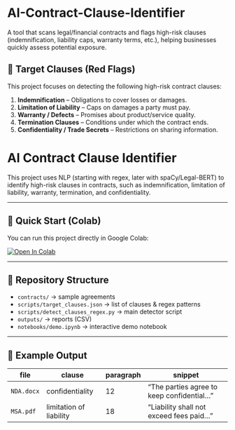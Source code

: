 # AI-Contract-Clause-Identifier
A tool that scans legal/financial contracts and flags high-risk clauses (indemnification, liability caps, warranty terms, etc.), helping businesses quickly assess potential exposure.

## 🎯 Target Clauses (Red Flags)

This project focuses on detecting the following high-risk contract clauses:

1. **Indemnification** – Obligations to cover losses or damages.  
2. **Limitation of Liability** – Caps on damages a party must pay.  
3. **Warranty / Defects** – Promises about product/service quality.  
4. **Termination Clauses** – Conditions under which the contract ends.  
5. **Confidentiality / Trade Secrets** – Restrictions on sharing information.  

# AI Contract Clause Identifier

This project uses NLP (starting with regex, later with spaCy/Legal-BERT) to identify high-risk clauses in contracts, such as indemnification, limitation of liability, warranty, termination, and confidentiality.

---

## 🚀 Quick Start (Colab)

You can run this project directly in Google Colab:

[![Open In Colab](https://colab.research.google.com/assets/colab-badge.svg)](https://colab.research.google.com/github/OutsideRebelBox/AI-Contract-Clause-Identifier/blob/main/notebooks/demo.ipynb)

---

## 📂 Repository Structure
- `contracts/` → sample agreements  
- `scripts/target_clauses.json` → list of clauses & regex patterns  
- `scripts/detect_clauses_regex.py` → main detector script  
- `outputs/` → reports (CSV)  
- `notebooks/demo.ipynb` → interactive demo notebook  

---

## 📝 Example Output

| file | clause | paragraph | snippet |
|------|--------|-----------|---------|
| `NDA.docx` | confidentiality | 12 | “The parties agree to keep confidential…” |
| `MSA.pdf`  | limitation of liability | 18 | “Liability shall not exceed fees paid…” |
